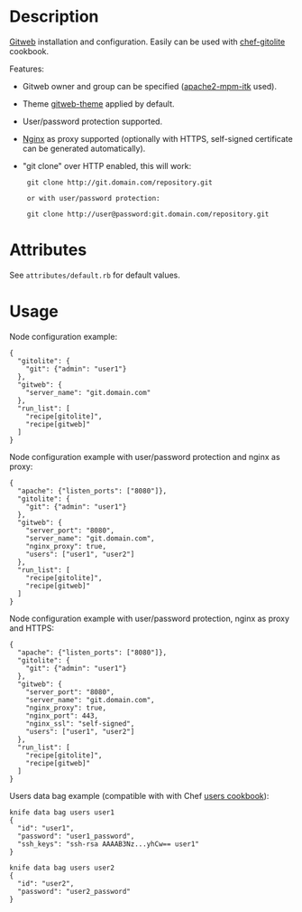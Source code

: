 Description
===========

[Gitweb](https://git.wiki.kernel.org/index.php/Gitweb) installation and configuration.
Easily can be used with [chef-gitolite](https://github.com/nickola/chef-gitolite) cookbook.

Features:

 - Gitweb owner and group can be specified ([apache2-mpm-itk](http://mpm-itk.sesse.net) used).

 - Theme [gitweb-theme](https://github.com/kogakure/gitweb-theme) applied by default.

 - User/password protection supported.

 - [Nginx](http://www.nginx.org) as proxy supported (optionally with HTTPS, self-signed certificate can be generated automatically).

 - "git clone" over HTTP enabled, this will work:

        git clone http://git.domain.com/repository.git

        or with user/password protection:

        git clone http://user@password:git.domain.com/repository.git


Attributes
==========

See `attributes/default.rb` for default values.

Usage
=====

Node configuration example:

    {
      "gitolite": {
        "git": {"admin": "user1"}
      },
      "gitweb": {
        "server_name": "git.domain.com"
      },
      "run_list": [
        "recipe[gitolite]",
        "recipe[gitweb]"
      ]
    }

Node configuration example with user/password protection and nginx as proxy:

    {
      "apache": {"listen_ports": ["8080"]},
      "gitolite": {
        "git": {"admin": "user1"}
      },
      "gitweb": {
        "server_port": "8080",
        "server_name": "git.domain.com",
        "nginx_proxy": true,
        "users": ["user1", "user2"]
      },
      "run_list": [
        "recipe[gitolite]",
        "recipe[gitweb]"
      ]
    }

Node configuration example with user/password protection, nginx as proxy and HTTPS:

    {
      "apache": {"listen_ports": ["8080"]},
      "gitolite": {
        "git": {"admin": "user1"}
      },
      "gitweb": {
        "server_port": "8080",
        "server_name": "git.domain.com",
        "nginx_proxy": true,
        "nginx_port": 443,
        "nginx_ssl": "self-signed",
        "users": ["user1", "user2"]
      },
      "run_list": [
        "recipe[gitolite]",
        "recipe[gitweb]"
      ]
    }

Users data bag example (compatible with with Chef [users cookbook](https://github.com/opscode-cookbooks/users)):

    knife data bag users user1
    {
      "id": "user1",
      "password": "user1_password",
      "ssh_keys": "ssh-rsa AAAAB3Nz...yhCw== user1"
    }

    knife data bag users user2
    {
      "id": "user2",
      "password": "user2_password"
    }
